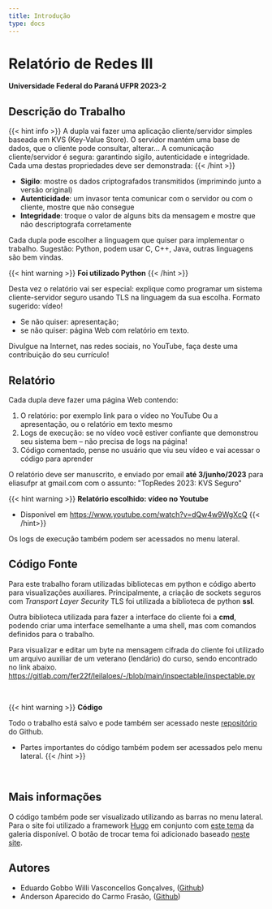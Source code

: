 ```yaml
---
title: Introdução
type: docs
---
```


# Relatório de Redes III

<!-- {{< figure src="ufpr.png" >}} -->

**Universidade Federal do Paraná UFPR 2023-2**

## Descrição do Trabalho

{{< hint info >}}
A dupla vai fazer uma aplicação cliente/servidor simples baseada em KVS (Key-Value Store). O servidor mantém uma base de dados, que o cliente pode consultar, alterar... A comunicação cliente/servidor é segura: garantindo sigilo, autenticidade e integridade. Cada uma destas propriedades deve ser demonstrada:
{{< /hint >}}

- **Sigilo**: mostre os dados criptografados transmitidos (imprimindo junto a versão original)
- **Autenticidade**: um invasor tenta comunicar com o servidor ou com o cliente, mostre que não consegue
- **Integridade**: troque o valor de alguns bits da mensagem e mostre que não descriptografa corretamente

Cada dupla pode escolher a linguagem que quiser para implementar o trabalho. Sugestão: Python, podem usar C, C++, Java, outras linguagens são bem vindas.

{{< hint warning >}}
**Foi utilizado Python**
{{< /hint >}}

Desta vez o relatório vai ser especial: explique como programar um sistema cliente-servidor seguro usando TLS na linguagem da sua escolha. Formato sugerido: vídeo!

- Se não quiser: apresentação;
- se não quiser: página Web com relatório em texto.

Divulgue na Internet, nas redes sociais, no YouTube, faça deste uma contribuição do seu currículo!

## Relatório

Cada dupla deve fazer uma página Web contendo:

1. O relatório: por exemplo link para o vídeo no YouTube Ou a apresentação, ou o relatório em texto mesmo
2. Logs de execução: se no vídeo você estiver confiante que demonstrou seu sistema bem – não precisa de logs na página!
3. Código comentado, pense no usuário que viu seu vídeo e vai acessar o código para aprender

O relatório deve ser manuscrito, e enviado por email **até 3/junho/2023** para eliasufpr at gmail.com com o assunto: "TopRedes 2023: KVS Seguro"

{{< hint warning >}}
**Relatório escolhido: vídeo no Youtube**

- Disponível em https://www.youtube.com/watch?v=dQw4w9WgXcQ
  {{< /hint>}}

Os logs de execução também podem ser acessados no menu lateral.

## Código Fonte

Para este trabalho foram utilizadas bibliotecas em python e código aberto para visualizações auxiliares. Principalmente, a criação de sockets seguros com _Transport Layer Security_ TLS foi utilizada a biblioteca de python **ssl**.

Outra biblioteca utilizada para fazer a interface do cliente foi a **cmd**, podendo criar uma interface semelhante a uma shell, mas com comandos definidos para o trabalho.

Para visualizar e editar um byte na mensagem cifrada do cliente foi utilizado um arquivo auxiliar de um veterano (lendário) do curso, sendo encontrado no link abaixo. https://gitlab.com/fer22f/leilaloes/-/blob/main/inspectable/inspectable.py

</br>

{{< hint warning >}}
**Código**

Todo o trabalho está salvo e pode também ser acessado neste [repositório](https://github.com/Gobbedu/SecureKVS) do Github.

- Partes importantes do código também podem ser acessados pelo menu lateral.
{{< /hint >}}

  </br>

## Mais informações

O código também pode ser visualizado utilizando as barras no menu lateral.
Para o site foi utilizado a framework [Hugo](https://gohugo.io/) em conjunto com [este tema](https://themes.gohugo.io/themes/hugo-book/) da galeria disponível. O botão de trocar tema foi adicionado baseado [neste site](https://yonkov.github.io/post/add-dark-mode-toggle-to-hugo/).

## Autores

- Eduardo Gobbo Willi Vasconcellos Gonçalves, ([Github](https://github.com/Gobbedu))
- Anderson Aparecido do Carmo Frasão, ([Github](https://github.com/carmofrasao))

